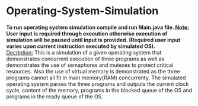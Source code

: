 # Operating-System-Simulation
**To run operating system simulation compile and run Main.java file.<ins> Note:</ins> User input is required through execution otherwise execution of simulation will be paused until input is provided. (Required user input varies upon current instruction executed by simulated OS).**\
<ins>Decription:</ins>
This is a simulation of a given operating system that demonstrates concurrent execution of three programs as well as demonstrates the use of semaphores and mutexes to protect critical resources. Also the use of virtual memory is demonstrated as the three programs cannot all fit in main memory(RAM) concurrenty. The simulated operating system parses the three programs and outputs the current clock cycle, content of the memory, programs in the blocked queue of the OS and programs in the ready queue of the OS.

